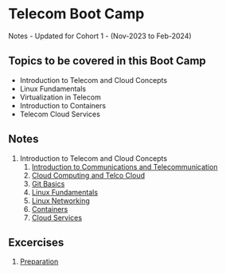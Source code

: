 # Telecom Boot Camp

Notes - Updated for Cohort 1 - (Nov-2023 to Feb-2024)

## Topics to be covered in this Boot Camp

- Introduction to Telecom and Cloud Concepts
- Linux Fundamentals
- Virtualization in Telecom
- Introduction to Containers
- Telecom Cloud Services


## Notes
1. Introduction to Telecom and Cloud Concepts
    1. [Introduction to Communications and Telecommunication](notes/introduction-telecom.md)
    2. [Cloud Computing and Telco Cloud](notes/Cloud-TelcoCloud.md)
    3. [Git Basics](notes/git.md)
    4. [Linux Fundamentals](notes/linux.md)
    5. [Linux Networking](notes/linux-networking.md)
    5. [Containers](containers.md)
    6. [Cloud Services](cloud-services.md) 

    

## Excercises    

1. [Preparation](excercises/preparation.md)
<!-- 2. [D2 - Excercise -  Git](E1-git-commands.md) -->
